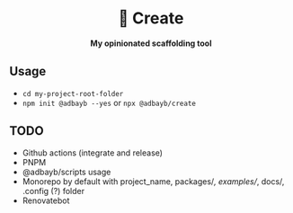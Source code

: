 <div align="center">
    <h1>🦦 Create</h1>
    <strong>My opinionated scaffolding tool</strong>
</div>
<p></p>

## Usage

-   `cd my-project-root-folder`
-   `npm init @adbayb --yes` or `npx @adbayb/create`

## TODO

-   Github actions (integrate and release)
-   PNPM
-   @adbayb/scripts usage 
-   Monorepo by default with project_name, packages/*, examples/*, docs/, .config (?) folder
-   Renovatebot
